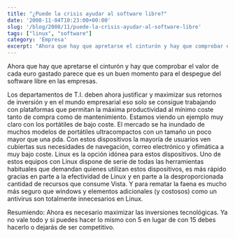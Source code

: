 ```yaml
---
title: "¿Puede la crisis ayudar al software libre?"
date: '2008-11-04T10:23:00+00:00'
slug: '/blog/2008/11/puede-la-crisis-ayudar-al-software-libre'
tags: ["linux", "software"]
category: 'Empresa'
excerpt: "Ahora que hay que apretarse el cinturón y hay que comprobar el valor de cada euro gastado parece que es un buen momento para el despegue del software libre en las empresas.Los departamentos de T.I. d..."
---
```

Ahora que hay que apretarse el cinturón y hay que comprobar el valor de cada euro gastado parece que es un buen momento para el despegue del software libre en las empresas.

Los departamentos de T.I. deben ahora justificar y maximizar sus retornos de inversión y en el mundo empresarial eso solo se consigue trabajando con plataformas que permitan la máxima productividad al mínimo coste tanto de compra como de mantenimiento. Estamos viendo un ejemplo muy claro con los portátiles de bajo coste. El mercado se ha inundado de muchos modelos de portátiles ultracompactos con un tamaño un poco mayor que una pda. Con estos dispositivos la mayoría de usuarios ven cubiertas sus necesidades de navegación, correo electrónico y ofimática a muy bajo coste. Linux es la opción idónea para estos dispositivos. Uno de estos equipos con Linux dispone de serie de todas las herramientas habituales que demandan quienes utilizan estos dispositivos, es más rápido gracias en parte a la efectividad de Linux y en parte a la desproporcionada cantidad de recursos que consume Vista. Y para rematar la faena es mucho más seguro que windows y elementos adicionales (y costosos) como un antivirus son totalmente innecesarios en Linux.



Resumiendo: Ahora es necesario maximizar las inversiones tecnológicas. Ya no vale todo y si puedes hacer lo mismo con 5 en lugar de con 15 debes hacerlo o dejarás de ser competitivo.

